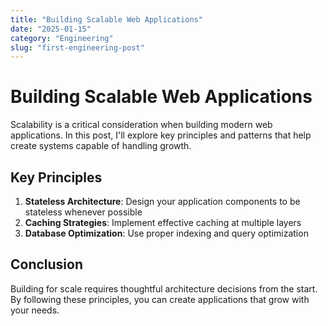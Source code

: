 ```yaml
---
title: "Building Scalable Web Applications"
date: "2025-01-15"
category: "Engineering"
slug: "first-engineering-post"
---
```


# Building Scalable Web Applications

Scalability is a critical consideration when building modern web applications. In this post, I'll explore key principles and patterns that help create systems capable of handling growth.

## Key Principles

1. **Stateless Architecture**: Design your application components to be stateless whenever possible
2. **Caching Strategies**: Implement effective caching at multiple layers
3. **Database Optimization**: Use proper indexing and query optimization

## Conclusion

Building for scale requires thoughtful architecture decisions from the start. By following these principles, you can create applications that grow with your needs.
